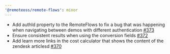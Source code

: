 ```yaml
---
'@remoteoss/remote-flows': minor
---
```


- Add authId property to the RemoteFlows to fix a bug that was happening when navigating between demos with different authentication [#373](https://github.com/remoteoss/remote-flows/pull/373)
- Ensure consistent results when using the conversion fields [#372](https://github.com/remoteoss/remote-flows/pull/372)
- Add learn more links in the cost calculator that shows the content of the zendesk articlesd [#370](https://github.com/remoteoss/remote-flows/pull/370)
